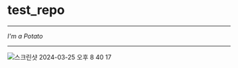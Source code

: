 # test_repo

---
*I'm a Potato*
***

![스크린샷 2024-03-25 오후 8 40 17](https://github.com/hong-ch/test_repo/assets/73926656/1890af80-04c0-4aef-80f5-340dd821f2ef)
